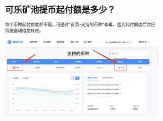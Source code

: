 # 可乐矿池提币起付额是多少？

每个币种起付额度都不同，可通过”首页-支持的币种“查看。达到起付额度后次日系统自动给您转账。

![](<../../.gitbook/assets/image (74).png>)
